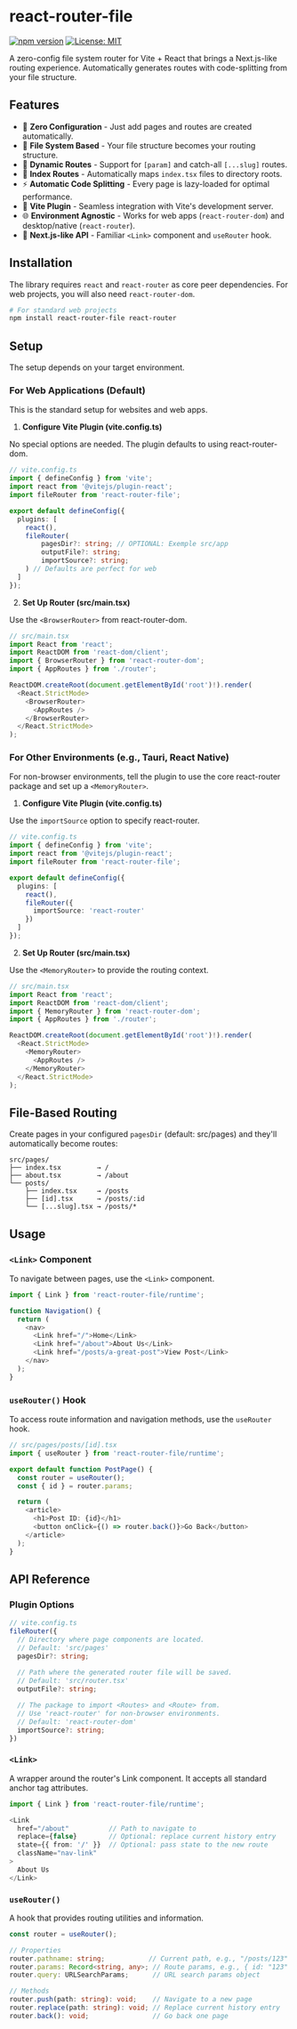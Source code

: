 # react-router-file

[![npm version](https://badge.fury.io/js/react-router-file.svg)](https://badge.fury.io/js/react-router-file)
[![License: MIT](https://img.shields.io/badge/License-MIT-yellow.svg)](https://opensource.org/licenses/MIT)

A zero-config file system router for Vite + React that brings a Next.js-like routing experience. Automatically generates routes with code-splitting from your file structure.

## Features

* 🚀 **Zero Configuration** - Just add pages and routes are created automatically.
* 📁 **File System Based** - Your file structure becomes your routing structure.
* 🔄 **Dynamic Routes** - Support for `[param]` and catch-all `[...slug]` routes.
* 🎯 **Index Routes** - Automatically maps `index.tsx` files to directory roots.
* ⚡ **Automatic Code Splitting** - Every page is lazy-loaded for optimal performance.
* 🔌 **Vite Plugin** - Seamless integration with Vite's development server.
* 🌐 **Environment Agnostic** - Works for web apps (`react-router-dom`) and desktop/native (`react-router`).
* 🎨 **Next.js-like API** - Familiar `<Link>` component and `useRouter` hook.

## Installation

The library requires `react` and `react-router` as core peer dependencies. For web projects, you will also need `react-router-dom`.

```bash
# For standard web projects
npm install react-router-file react-router
```

## Setup

The setup depends on your target environment.

### For Web Applications (Default)

This is the standard setup for websites and web apps.

1. **Configure Vite Plugin (vite.config.ts)**

No special options are needed. The plugin defaults to using react-router-dom.

```typescript
// vite.config.ts
import { defineConfig } from 'vite';
import react from '@vitejs/plugin-react';
import fileRouter from 'react-router-file';

export default defineConfig({
  plugins: [
    react(),
    fileRouter(
        pagesDir?: string; // OPTIONAL: Exemple src/app
        outputFile?: string; 
        importSource?: string;
    ) // Defaults are perfect for web
  ]
});
```

2. **Set Up Router (src/main.tsx)**

Use the `<BrowserRouter>` from react-router-dom.

```typescript
// src/main.tsx
import React from 'react';
import ReactDOM from 'react-dom/client';
import { BrowserRouter } from 'react-router-dom';
import { AppRoutes } from './router';

ReactDOM.createRoot(document.getElementById('root')!).render(
  <React.StrictMode>
    <BrowserRouter>
      <AppRoutes />
    </BrowserRouter>
  </React.StrictMode>
);
```

### For Other Environments (e.g., Tauri, React Native)

For non-browser environments, tell the plugin to use the core react-router package and set up a `<MemoryRouter>`.

1. **Configure Vite Plugin (vite.config.ts)**

Use the `importSource` option to specify react-router.

```typescript
// vite.config.ts
import { defineConfig } from 'vite';
import react from '@vitejs/plugin-react';
import fileRouter from 'react-router-file';

export default defineConfig({
  plugins: [
    react(),
    fileRouter({
      importSource: 'react-router'
    })
  ]
});
```

2. **Set Up Router (src/main.tsx)**

Use the `<MemoryRouter>` to provide the routing context.

```typescript
// src/main.tsx
import React from 'react';
import ReactDOM from 'react-dom/client';
import { MemoryRouter } from 'react-router-dom';
import { AppRoutes } from './router';

ReactDOM.createRoot(document.getElementById('root')!).render(
  <React.StrictMode>
    <MemoryRouter>
      <AppRoutes />
    </MemoryRouter>
  </React.StrictMode>
);
```

## File-Based Routing

Create pages in your configured `pagesDir` (default: src/pages) and they'll automatically become routes:

```
src/pages/
├── index.tsx         → /
├── about.tsx         → /about
└── posts/
    ├── index.tsx     → /posts
    ├── [id].tsx      → /posts/:id
    └── [...slug].tsx → /posts/*
```

## Usage

### `<Link>` Component

To navigate between pages, use the `<Link>` component.

```typescript
import { Link } from 'react-router-file/runtime';

function Navigation() {
  return (
    <nav>
      <Link href="/">Home</Link>
      <Link href="/about">About Us</Link>
      <Link href="/posts/a-great-post">View Post</Link>
    </nav>
  );
}
```

### `useRouter()` Hook

To access route information and navigation methods, use the `useRouter` hook.

```typescript
// src/pages/posts/[id].tsx
import { useRouter } from 'react-router-file/runtime';

export default function PostPage() {
  const router = useRouter();
  const { id } = router.params;

  return (
    <article>
      <h1>Post ID: {id}</h1>
      <button onClick={() => router.back()}>Go Back</button>
    </article>
  );
}
```

## API Reference

### Plugin Options

```typescript
// vite.config.ts
fileRouter({
  // Directory where page components are located.
  // Default: 'src/pages'
  pagesDir?: string; 
  
  // Path where the generated router file will be saved.
  // Default: 'src/router.tsx'
  outputFile?: string; 

  // The package to import <Routes> and <Route> from.
  // Use 'react-router' for non-browser environments.
  // Default: 'react-router-dom'
  importSource?: string;
})
```

### `<Link>`

A wrapper around the router's Link component. It accepts all standard anchor tag attributes.

```typescript
import { Link } from 'react-router-file/runtime';

<Link 
  href="/about"          // Path to navigate to
  replace={false}        // Optional: replace current history entry
  state={{ from: '/' }}  // Optional: pass state to the new route
  className="nav-link"
>
  About Us
</Link>
```

### `useRouter()`

A hook that provides routing utilities and information.

```typescript
const router = useRouter();

// Properties
router.pathname: string;           // Current path, e.g., "/posts/123"
router.params: Record<string, any>; // Route params, e.g., { id: "123" }
router.query: URLSearchParams;      // URL search params object

// Methods
router.push(path: string): void;    // Navigate to a new page
router.replace(path: string): void; // Replace current history entry
router.back(): void;                // Go back one page
